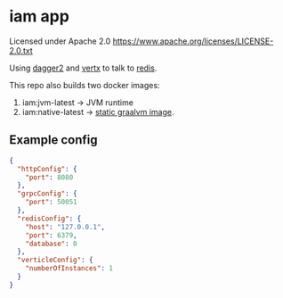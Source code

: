 # iam app

Licensed under Apache 2.0 https://www.apache.org/licenses/LICENSE-2.0.txt

Using [dagger2](https://dagger.dev/) and [vertx](https://vertx.io/) to talk to [redis](https://redis.io/).

This repo also builds two docker images:
1. iam:jvm-latest -> JVM runtime
2. iam:native-latest -> [static graalvm image](https://www.graalvm.org/latest/reference-manual/native-image/guides/build-static-executables/#build-a-static-native-executable).

## Example config

```json
{
  "httpConfig": {
    "port": 8080
  },
  "grpcConfig": {
    "port": 50051
  },
  "redisConfig": {
    "host": "127.0.0.1",
    "port": 6379,
    "database": 0
  },
  "verticleConfig": {
    "numberOfInstances": 1
  }
}
```

